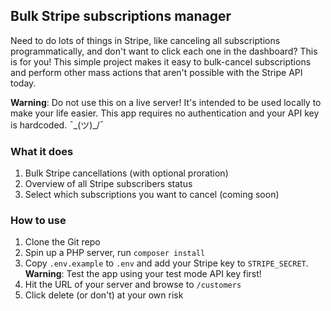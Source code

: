 ## Bulk Stripe subscriptions manager

Need to do lots of things in Stripe, like canceling all subscriptions programmatically, and don't want to click each one in the dashboard? This is for you! This simple project makes it easy to bulk-cancel subscriptions and perform other mass actions that aren't possible with the Stripe API today.

**Warning**: Do not use this on a live server! It's intended to be used locally to make your life easier. This app requires no authentication and your API key is hardcoded. ¯\_(ツ)_/¯ 

### What it does
1. Bulk Stripe cancellations (with optional proration)
2. Overview of all Stripe subscribers status
3. Select which subscriptions you want to cancel (coming soon)

### How to use

1. Clone the Git repo
2. Spin up a PHP server, run `composer install`
3. Copy `.env.example` to `.env` and add your Stripe key to `STRIPE_SECRET`. **Warning**: Test the app using your test mode API key first! 
4. Hit the URL of your server and browse to `/customers`
5. Click delete (or don't) at your own risk

